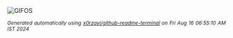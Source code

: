 <div align="justify">
<picture>
    <source media="(prefers-color-scheme: dark)" srcset="https://i.ibb.co/YW4RHDP/output-gif.gif">
    <source media="(prefers-color-scheme: light)" srcset="https://i.ibb.co/YW4RHDP/output-gif.gif">
    <img alt="GIFOS" src="https://i.ibb.co/YW4RHDP/output-gif.gif">
</picture>

<sub><i>Generated automatically using [x0rzavi/github-readme-terminal](https://github.com/x0rzavi/github-readme-terminal) on Fri Aug 16 06:55:10 AM IST 2024</i></sub>

<!-- <details>
<summary>More details</summary>

</details> -->
</div>

<!-- Image deletion URL: https://ibb.co/qnLyT07/29891349b0ead4fad6e8313f6a87ae62 -->